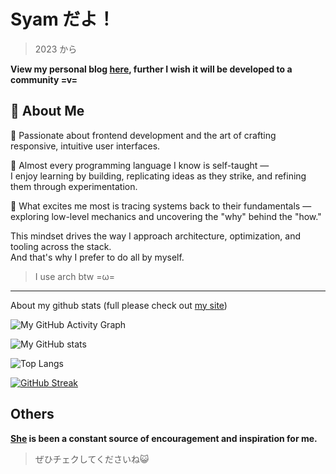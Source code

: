 # Syam だよ！
> 2023 から

**View my personal blog [here](https://syome.vercel.app/), further I wish it will be developed to a community =v=**

## 👋 About Me
🎯 Passionate about frontend development and the art of crafting responsive, intuitive user interfaces.

🔧 Almost every programming language I know is self-taught —  
I enjoy learning by building, replicating ideas as they strike, and refining them through experimentation.

🧠 What excites me most is tracing systems back to their fundamentals —  
exploring low-level mechanics and uncovering the "why" behind the "how."

This mindset drives the way I approach architecture, optimization, and tooling across the stack.  
And that's why I prefer to do all by myself.


> I use arch btw =ω=
---

About my github stats (full please check out [my site](https://syome.vercel.app/))

![My GitHub Activity Graph](https://github-graph-syam.vercel.app/graph?username=SevenSec114&theme=tokyo-night)

![My GitHub stats](https://github-stats-syam.vercel.app/api?username=SevenSec114&show_icons=true&count_private=true&include_all_commits=true&theme=nord)

![Top Langs](https://github-stats-syam.vercel.app/api/top-langs/?username=SevenSec114&layout=compact&exclude_repo=github-stats-syam,github-activity-graph-syam,github-streak-stats-syam&theme=nord)

[![GitHub Streak](https://github-streak-stats-syam.vercel.app?user=SevenSec114&theme=nord)](https://git.io/streak-stats)

## Others
**[She](https://amashiro.com) is been a constant source of encouragement and inspiration for me.**
> ぜひチェクしてくださいね😺
